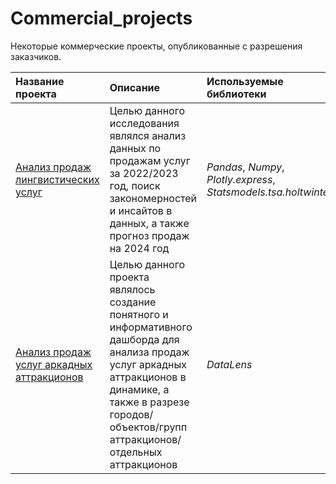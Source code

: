 # Commercial_projects
Некоторые коммерческие проекты, опубликованные с разрешения заказчиков.

| Название проекта | Описание | Используемые библиотеки |
| :---------------------- | :---------------------- | :---------------------- |
| [Анализ продаж лингвистических услуг](https://colab.research.google.com/drive/1EXiR56SzimjHYjNgy0CyV5eBnqzUraeF) |Целью данного исследования являлся анализ данных по продажам услуг за 2022/2023 год, поиск закономерностей и инсайтов в данных, а также прогноз продаж на 2024 год| *Pandas*, *Numpy*, *Plotly.express*, *Statsmodels.tsa.holtwinters*| 
| [Анализ продаж услуг аркадных аттракционов](https://datalens.yandex/uwceqbjjni16j) |Целью данного проекта являлось создание понятного и информативного дашборда для анализа продаж услуг аркадных аттракционов в динамике, а также в разрезе городов/объектов/групп аттракционов/отдельных аттракционов | *DataLens*|
